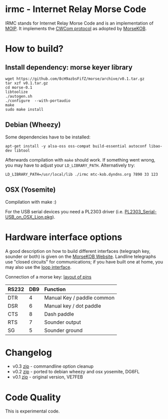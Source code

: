 irmc - Internet Relay Morse Code
================================
IRMC stands for Internet Relay Morse Code and is an implementation of [MOIP](https://github.com/8cH9azbsFifZ/moip).
It implements the [CWCom protocol](http://kob.sdf.org/morsekob/docs/cwcom.pdf) 
as adopted by [MorseKOB](http://kob.sdf.org/morsekob/docs/history.pdf). 

# How to build?
## Install dependency: morse keyer library
```
wget https://github.com/8cH9azbsFifZ/morse/archive/v0.1.tar.gz
tar xzf v0.1.tar.gz
cd morse-0.1
libtoolize
./autogen.sh
./configure  --with-portaudio
make
sudo make install
```

## Debian (Wheezy)
Some dependencies have to be installed:
```
apt-get install -y alsa-oss oss-compat build-essential autoconf libao-dev libtool
```
Afterwards compilation with `make` should work. If something went wrong, you may have
to adjust your `LD_LIBRARY_PATH`. Alternatively try:
```
LD_LIBRARY_PATH=/usr/local/lib ./irmc mtc-kob.dyndns.org 7890 33 123 
```

## OSX (Yosemite)
Compilation with make :)

For the USB serial devices you need a PL2303 driver 
(i.e. [PL2303_Serial-USB_on_OSX_Lion.pkg](http://changux.co/osx-installer-to-pl2303-serial-usb-on-osx-lio/)).

# Hardware interface options
A good description on how to build different interfaces (telegraph key, sounder or both) 
is given on the [MorseKOB Website](http://kob.sdf.org/morsekob/interface.htm). 
Landline telegraphs use "closed circuits" for communications; if you have built one at home, 
you may also use the [loop interface](http://kob.sdf.org/morsekob/docs/loopinterface.pdf).

Connection of a morse key:
[layout of pins](http://techpubs.sgi.com/library/dynaweb_docs/0650/SGI_Admin/books/MUX_IG/sgi_html/figures/4-2.serial.port.con.gif)

|  RS232    | DB9    | Function |   
| :-------- |:-------| :------  | 
|  DTR      | 4      | Manual Key / paddle common|
|  DSR      | 6      | Manual key / dot paddle|
|  CTS      | 8      | Dash paddle|
|  RTS      | 7      | Sounder output|
|  SG       | 5      | Sounder ground|


# Changelog
* v0.3 [zip](https://github.com/8cH9azbsFifZ/irmc/archive/v0.3.zip) - commandline option cleanup
* v0.2 [zip](https://github.com/8cH9azbsFifZ/irmc/archive/v0.2.zip) - ported to debian wheezy and osx yosemite, DG6FL
* v0.1 [zip](https://github.com/8cH9azbsFifZ/irmc/archive/v0.1.zip) - original version, VE7FEB

Code Quality
============
This is experimental code.
